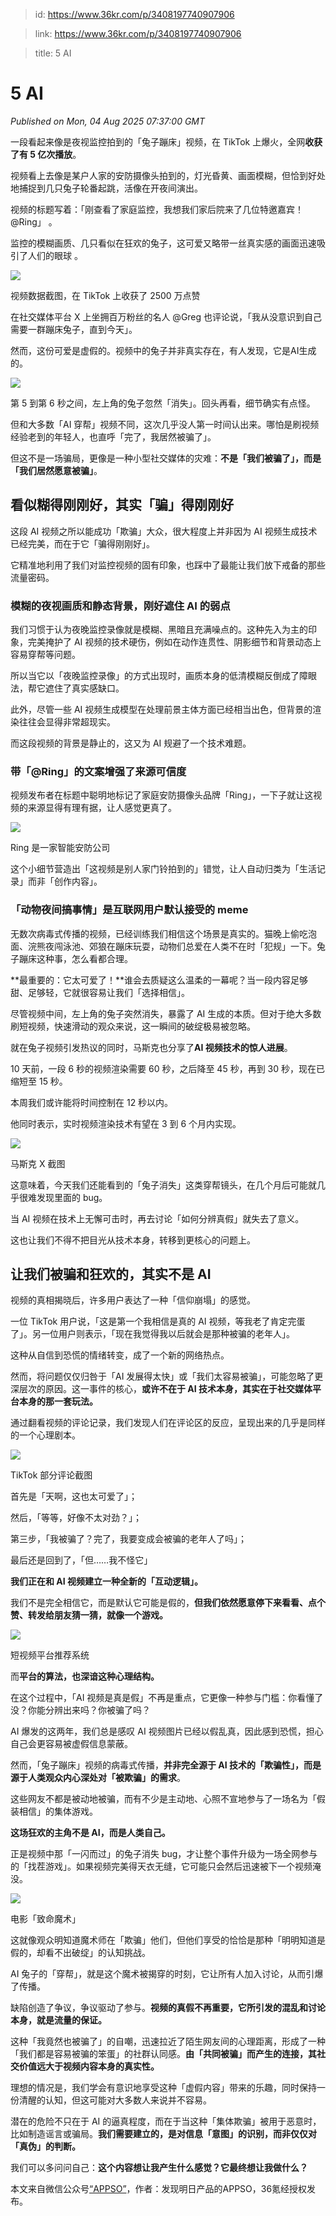 > id: https://www.36kr.com/p/3408197740907906

> link: https://www.36kr.com/p/3408197740907906

> title: 5 AI

# 5 AI
_Published on Mon, 04 Aug 2025 07:37:00 GMT_

一段看起来像是夜视监控拍到的「兔子蹦床」视频，在 TikTok 上爆火，全网**收获了有 5 亿次播放**。

视频看上去像是某户人家的安防摄像头拍到的，灯光昏黄、画面模糊，但恰到好处地捕捉到几只兔子轮番起跳，活像在开夜间演出。

视频的标题写着：「刚查看了家庭监控，我想我们家后院来了几位特邀嘉宾！@Ring」 。

监控的模糊画质、几只看似在狂欢的兔子，这可爱又略带一丝真实感的画面迅速吸引了人们的眼球 。

![](https://img.36krcdn.com/hsossms/20250804/v2_49040bdd8b874b7aba8e841360cc640c@5091053_oswg828473oswg1080oswg2337_img_000?x-oss-process=image/format,jpg/interlace,1)

视频数据截图，在 TikTok 上收获了 2500 万点赞

在社交媒体平台 X 上坐拥百万粉丝的名人 @Greg 也评论说，「我从没意识到自己需要一群蹦床兔子，直到今天」。

然而，这份可爱是虚假的。视频中的兔子并非真实存在，有人发现，它是AI生成的。

![](https://img.36krcdn.com/hsossms/20250804/v2_e89de8637536405bb3b4907d639e8fef@5091053_oswg234883oswg1080oswg378_img_000?x-oss-process=image/format,jpg/interlace,1)

第 5 到第 6 秒之间，左上角的兔子忽然「消失」。回头再看，细节确实有点怪。

但和大多数「AI 穿帮」视频不同，这次几乎没人第一时间认出来。哪怕是刷视频经验老到的年轻人，也直呼「完了，我居然被骗了」。

但这不是一场骗局，更像是一种小型社交媒体的灾难：**不是「我们被骗了」，而是「我们居然愿意被骗」**。

**看似糊得刚刚好，其实「骗」得刚刚好**
---------------------

这段 AI 视频之所以能成功「欺骗」大众，很大程度上并非因为 AI 视频生成技术已经完美，而在于它「骗得刚刚好」。

它精准地利用了我们对监控视频的固有印象，也踩中了最能让我们放下戒备的那些流量密码。

### **模糊的夜视画质和静态背景，刚好遮住 AI 的弱点**

我们习惯于认为夜晚监控录像就是模糊、黑暗且充满噪点的。这种先入为主的印象，完美掩护了 AI 视频的技术硬伤，例如在动作连贯性、阴影细节和背景动态上容易穿帮等问题。

所以当它以「夜晚监控录像」的方式出现时，画质本身的低清模糊反倒成了障眼法，帮它遮住了真实感缺口。

此外，尽管一些 AI 视频生成模型在处理前景主体方面已经相当出色，但背景的渲染往往会显得非常超现实。

而这段视频的背景是静止的，这又为 AI 规避了一个技术难题。

### **带「@Ring」的文案增强了来源可信度**

视频发布者在标题中聪明地标记了家庭安防摄像头品牌「Ring」，一下子就让这视频的来源显得有理有据，让人感觉更真了。

![](https://img.36krcdn.com/hsossms/20250804/v2_26c3804e3b414ce58b6d978b8da441a6@5091053_oswg54252oswg1080oswg672_img_000?x-oss-process=image/format,jpg/interlace,1)

Ring 是一家智能安防公司

这个小细节营造出「这视频是别人家门铃拍到的」错觉，让人自动归类为「生活记录」而非「创作内容」。

### **「动物夜间搞事情」是互联网用户默认接受的 meme**

无数次病毒式传播的视频，已经训练我们相信这个场景是真实的。猫晚上偷吃泡面、浣熊夜闯泳池、郊狼在蹦床玩耍，动物们总爱在人类不在时「犯规」一下。兔子蹦床这种事，怎么看都合理。

**最重要的：它太可爱了！**谁会去质疑这么温柔的一幕呢？当一段内容足够甜、足够轻，它就很容易让我们「选择相信」。

尽管视频中间，左上角的兔子突然消失，暴露了 AI 生成的本质。但对于绝大多数刷短视频，快速滑动的观众来说，这一瞬间的破绽极易被忽略。

就在兔子视频引发热议的同时，马斯克也分享了**AI 视频技术的惊人进展**。

10 天前，一段 6 秒的视频渲染需要 60 秒，之后降至 45 秒，再到 30 秒，现在已缩短至 15 秒。

本周我们或许能将时间控制在 12 秒以内。

他同时表示，实时视频渲染技术有望在 3 到 6 个月内实现。

![](https://img.36krcdn.com/hsossms/20250804/v2_96cc641290a14cb28d62b384bf52770c@5091053_oswg292771oswg1080oswg959_img_000?x-oss-process=image/format,jpg/interlace,1)

马斯克 X 截图

这意味着，今天我们还能看到的「兔子消失」这类穿帮镜头，在几个月后可能就几乎很难发现里面的 bug。

当 AI 视频在技术上无懈可击时，再去讨论「如何分辨真假」就失去了意义。

这也让我们不得不把目光从技术本身，转移到更核心的问题上。

**让我们被骗和狂欢的，其实不是 AI**
---------------------

视频的真相揭晓后，许多用户表达了一种「信仰崩塌」的感觉。

一位 TikTok 用户说，「这是第一个我相信是真的 AI 视频，等我老了肯定完蛋了」。另一位用户则表示，「现在我觉得我以后就会是那种被骗的老年人」。

这种从自信到恐慌的情绪转变，成了一个新的网络热点。

然而，将问题仅仅归咎于「AI 发展得太快」或「我们太容易被骗」，可能忽略了更深层次的原因。这一事件的核心，**或许不在于 AI 技术本身，其实在于社交媒体平台本身的那一套玩法。**

通过翻看视频的评论记录，我们发现人们在评论区的反应，呈现出来的几乎是同样的一个心理剧本。

![](https://img.36krcdn.com/hsossms/20250804/v2_6b59067e53674c288bdea0cc364f217e@5091053_oswg238926oswg1080oswg608_img_000?x-oss-process=image/format,jpg/interlace,1)

TikTok 部分评论截图

首先是「天啊，这也太可爱了」；

然后，「等等，好像不太对劲？」；

第三步，「我被骗了？完了，我要变成会被骗的老年人了吗」；

最后还是回到了，「但……我不怪它」

**我们正在和 AI 视频建立一种全新的「互动逻辑」。**

我们不是完全相信它，而是默认它可能是假的，**但我们依然愿意停下来看看、点个赞、转发给朋友猜一猜，就像一个游戏。**

![](https://img.36krcdn.com/hsossms/20250804/v2_d5849f5b0ab646ddb53a7752fffbb023@5091053_oswg543786oswg1080oswg1081_img_000?x-oss-process=image/format,jpg/interlace,1)

短视频平台推荐系统

而**平台的算法，也深谙这种心理结构。**

在这个过程中，「AI 视频是真是假」不再是重点，它更像一种参与门槛：你看懂了没？你能分辨出来吗？你被骗了吗？

AI 爆发的这两年，我们总是感叹 AI 视频图片已经以假乱真，因此感到恐慌，担心自己会更容易被虚假信息蒙蔽。

然而，「兔子蹦床」视频的病毒式传播，**并非完全源于 AI 技术的「欺骗性」，而是源于人类观众内心深处对「被欺骗」的需求**。

这些网友不都是被动地被骗，而有不少是主动地、心照不宣地参与了一场名为「假装相信」的集体游戏。

**这场狂欢的主角不是 AI，而是人类自己。**

正是视频中那「一闪而过」的兔子消失 bug，才让整个事件升级为一场全网参与的「找茬游戏」。如果视频完美得天衣无缝，它可能只会然后迅速被下一个视频淹没。

![](https://img.36krcdn.com/hsossms/20250804/v2_df58501890234f76882cbd3281ba43ff@5091053_oswg84332oswg1080oswg720_img_000?x-oss-process=image/format,jpg/interlace,1)

电影「致命魔术」

这就像观众明知道魔术师在「欺骗」他们，但他们享受的恰恰是那种「明明知道是假的，却看不出破绽」的认知挑战。

AI 兔子的「穿帮」，就是这个魔术被揭穿的时刻，它让所有人加入讨论，从而引爆了传播。

缺陷创造了争议，争议驱动了参与。**视频的真假不再重要，它所引发的混乱和讨论本身，就是流量的保证。**

这种「我竟然也被骗了」的自嘲，迅速拉近了陌生网友间的心理距离，形成了一种「我们都是容易被骗的笨蛋」的社群认同感。**由「共同被骗」而产生的连接，其社交价值远大于视频内容本身的真实性。**

理想的情况是，我们学会有意识地享受这种「虚假内容」带来的乐趣，同时保持一份清醒的认知，但这可能对大多数人来说并不容易。

潜在的危险不只在于 AI 的逼真程度，而在于当这种「集体欺骗」被用于恶意时，比如制造谣言或骗局。**我们需要建立的，是对信息「意图」的识别，而非仅仅对「真伪」的判断。**

我们可以多问问自己：**这个内容想让我产生什么感觉？它最终想让我做什么？**

本文来自微信公众号[“APPSO”](https://mp.weixin.qq.com/s/PQ95aQ2atOG6FJsDTPEI9A)，作者：发现明日产品的APPSO，36氪经授权发布。
